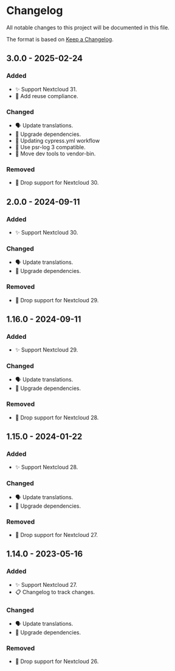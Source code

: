 <!--
  - SPDX-FileCopyrightText: 2023 Nextcloud GmbH and Nextcloud contributors
  - SPDX-License-Identifier: AGPL-3.0-or-later
-->
# Changelog

All notable changes to this project will be documented in this file.

The format is based on [Keep a Changelog](https://keepachangelog.com/en/1.1.0/).

## 3.0.0 - 2025-02-24

### Added

- ✨ Support Nextcloud 31.
- 🔌 Add reuse compliance.

### Changed

- 🗣️ Update translations.
- 🔌 Upgrade dependencies.
- 🔌 Updating cypress.yml workflow
- 🔌 Use psr-log 3 compatible.
- 🔌 Move dev tools to vendor-bin.

### Removed

- 🧹 Drop support for Nextcloud 30.

## 2.0.0 - 2024-09-11

### Added

- ✨ Support Nextcloud 30.

### Changed

- 🗣️ Update translations.
- 🔌 Upgrade dependencies.

### Removed

- 🧹 Drop support for Nextcloud 29.

## 1.16.0 - 2024-09-11

### Added

- ✨ Support Nextcloud 29.

### Changed

- 🗣️ Update translations.
- 🔌 Upgrade dependencies.

### Removed

- 🧹 Drop support for Nextcloud 28.

## 1.15.0 - 2024-01-22

### Added

- ✨ Support Nextcloud 28.

### Changed

- 🗣️ Update translations.
- 🔌 Upgrade dependencies.

### Removed

- 🧹 Drop support for Nextcloud 27.

## 1.14.0 - 2023-05-16

### Added

- ✨ Support Nextcloud 27.
- 📋 Changelog to track changes.

### Changed

- 🗣️ Update translations.
- 🔌 Upgrade dependencies.

### Removed

- 🧹 Drop support for Nextcloud 26.
